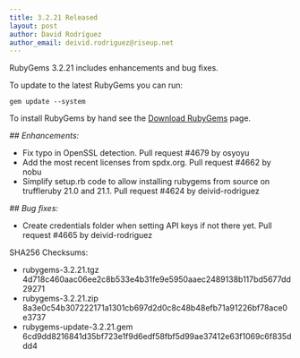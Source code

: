 ```yaml
---
title: 3.2.21 Released
layout: post
author: David Rodríguez
author_email: deivid.rodriguez@riseup.net
---
```


RubyGems 3.2.21 includes enhancements and bug fixes.

To update to the latest RubyGems you can run:

    gem update --system

To install RubyGems by hand see the [Download RubyGems][download] page.


_## Enhancements:_

* Fix typo in OpenSSL detection. Pull request #4679 by osyoyu
* Add the most recent licenses from spdx.org. Pull request #4662 by nobu
* Simplify setup.rb code to allow installing rubygems from source on
  truffleruby 21.0 and 21.1. Pull request #4624 by deivid-rodriguez

_## Bug fixes:_

* Create credentials folder when setting API keys if not there yet. Pull
  request #4665 by deivid-rodriguez


SHA256 Checksums:

* rubygems-3.2.21.tgz  
  4d718c460aac06ee2c8b533e4b31fe9e5950aaec2489138b117bd5677dd29271
* rubygems-3.2.21.zip  
  8a3e0c54b307222171a1301cb697d2d0c8c48b48efb71a91226bf78ace0e3737
* rubygems-update-3.2.21.gem  
  6cd9dd8216841d35bf723e1f9d6edf58fbf5d99ae37412e63f1069c6f835ddd4


[download]: https://rubygems.org/pages/download

